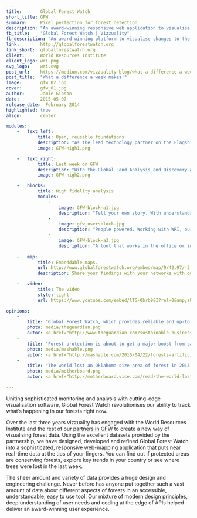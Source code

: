 ```yaml
---
title:       Global Forest Watch
short_title: GFW
summary:     Pixel perfection for forest detection
description: "An award-winning responsive web application to visualise changes to the world's forests"
fb_title:    "Global Forest Watch | Vizzuality"
fb_description: "An award-winning platform to visualise changes to the world's forests"
link:        http://globalforestwatch.org
link_short:  globalforestwatch.org
client:      World Resources Institute
client_logo: wri.png
svg_logo:    wri.svg
post_url:    https://medium.com/vizzuality-blog/what-a-difference-a-week-makes-6196f0d55852#.9q5pliuvr
post_title:  "What a difference a week makes!"
image:       gfw_02.jpg
cover:       gfw_01.jpg
author:      Jamie Gibson
date:        2015-05-07
release_date:  February 2014
highlighted: true
align:       center

modules:
    -   text_left:
            title: Open, reusable foundations
            description: "As the lead technology partner on the Flagship site, we’ve led the creation of many different elements of the whole GFW platform. The whole site is built using a unique combination of customised open source softwareb, bringing together the most advanced technologies and data providers. The codebase is also open source. We created the platform’s design guidelines, ensuring a clean, professional and understandable experience across all of the various parts of the site. We also manage the public API, delivering constant improvements so anyone can build their own applications using the great GFW data."
            image: GFW-high1.png

    -   text_right:
            title: Last week on GFW
            description: "With the Global Land Analysis and Discovery alerts, we can release fresh new data every week about how forests have changed in that week. What used to be a yearly routine of can now be undertaken every week. And that data is extremely precise: we can detect change at a scale of just 30x30m (half the size of a football pitch). By encoding multiple years of data into single map tiles, changes over time can be animated much more quickly, without the need to download the data for each transition; this significantly boosts performance."
            image: GFW-high2.png

    -   blocks:
            title: High fidelity analysis
            modules:
                -
                    image: GFW-block-a1.jpg
                    description: "Tell your own story. With understandable data and a range of options to publish insight, anyone can create knowledge." 
                -
                    image: gfw_usersblock.jpg
                    description: "People powered. Working with WRI, our team conducts ongoing research into who uses the tool, and how, so we can continually improve the experience."
                -
                    image: GFW-block-a3.jpg
                    description: "A tool that works in the office or in the field; with the mobile version, you can tell your story no matter where you are." 
    
    -   map:
            title: Embeddable maps.
            url: http://www.globalforestwatch.org/embed/map/9/42.97/-2.59/ESP-16/terrain/loss,forestgain/612,591?begin=2001-01-01&end=2014-12-31&threshold=30
            description: Share your findings with your networks with our range of embed options.

    -   video:
            title: The video
            style: light
            url: https://www.youtube.com/embed/lTG-0brb98I?rel=0&amp;showinfo=0

opinions:
    -
        title: "Global Forest Watch, which provides reliable and up-to-date data on forests worldwide, along with the ability to track changes to forest cover over time."
        photo: media/theguardian.png
        autor: <a href="http://www.theguardian.com/sustainable-business/2015/mar/10/google-earth-engine-maps-forest-watch-deforestation-environment"> Marc Gunther, The Guardian </a>
    -
        title: "Forest protection is about to get a major boost from satellites and AI."
        photo: media/mashable.png
        autor: <a href="http://mashable.com/2015/04/22/forests-artificial-intelligence/"> Andrew Freedman, Mashable </a>
    -
        title: "The world lost an Oklahoma-size area of forest in 2013, satellite data show."
        photo: media/motherboard.png
        autor: <a href="http://motherboard.vice.com/read/the-world-lost-an-oklahoma-sized-amount-of-forest-in-2013-satellite-data-shows">  Brian Merchant, Motherboard </a>

---
```

Uniting sophisticated monitoring and analysis with cutting-edge visualisation software, Global Forest Watch revolutionises our ability to track what’s happening in our forests right now.  

Over the last three years vizzuality has engaged with the World Resources Institute and the rest of our <a href="http://www.globalforestwatch.org/about/the-gfw-partnership">partners in GFW</a> to create a new way of visualising forest data. Using the excellent datasets provided by the partnership, we have designed, developed and refined Global Forest Watch into a sophisticated, responsive web-mapping application that puts near real-time data at the tips of your fingers. You can find out if protected areas are conserving forests, explore key trends in your country or see where trees were lost in the last week. 

The sheer amount and variety of data provides a huge design and engineering challenge. Never before has anyone put together such a vast amount of data about different aspects of forests in an accessible, understandable, easy to use tool. Our mixture of modern design principles, deep understanding of user needs and coding at the edge of APIs helped deliver an award-winning user experience. 

  
